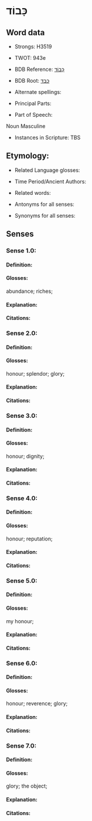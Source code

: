 # כָּבוֹד

<!-- Status: S2="NeedsEdits" -->
<!-- Lexica used for edits:   -->

## Word data

* Strongs: H3519

* TWOT: 943e

* BDB Reference: [כָּבוֹד](rc://en/bdb/dict/k.af.af)

* BDB Root: [כבד](rc://en/bdb/dict/k.af.aa)

* Alternate spellings:

* Principal Parts:

* Part of Speech:

Noun Masculine

* Instances in Scripture: TBS

## Etymology:

* Related Language glosses:

* Time Period/Ancient Authors:

* Related words:

* Antonyms for all senses:

* Synonyms for all senses:

## Senses

### Sense 1.0:

#### Definition:

#### Glosses:

abundance; riches; 

#### Explanation:

#### Citations:



### Sense 2.0:

#### Definition:

#### Glosses:

honour; splendor; glory; 

#### Explanation:

#### Citations:



### Sense 3.0:

#### Definition:

#### Glosses:

honour; dignity; 

#### Explanation:

#### Citations:



### Sense 4.0:

#### Definition:

#### Glosses:

honour; reputation; 

#### Explanation:

#### Citations:



### Sense 5.0:

#### Definition:

#### Glosses:

my honour; 

#### Explanation:

#### Citations:



### Sense 6.0:

#### Definition:

#### Glosses:

honour; reverence; glory; 

#### Explanation:

#### Citations:



### Sense 7.0:

#### Definition:

#### Glosses:

glory; the object; 

#### Explanation:

#### Citations:



